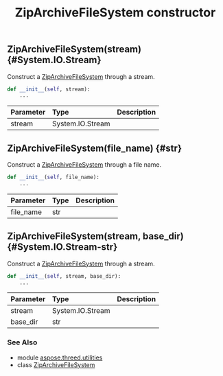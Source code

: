 ﻿---
title: ZipArchiveFileSystem constructor
second_title: Aspose.3D for Python via .NET API References
description: 
type: docs
weight: 10
url: /python-net/aspose.threed.utilities/ziparchivefilesystem/__init__/
is_root: false
---

## ZipArchiveFileSystem(stream) {#System.IO.Stream}

Construct a [ZipArchiveFileSystem](/3d/python-net/aspose.threed.utilities/ziparchivefilesystem) through a stream.



```python
def __init__(self, stream):
    ...
```


| Parameter | Type | Description |
| :- | :- | :- |
| stream | System.IO.Stream |  |


## ZipArchiveFileSystem(file_name) {#str}

Construct a [ZipArchiveFileSystem](/3d/python-net/aspose.threed.utilities/ziparchivefilesystem) through a file name.



```python
def __init__(self, file_name):
    ...
```


| Parameter | Type | Description |
| :- | :- | :- |
| file_name | str |  |


## ZipArchiveFileSystem(stream, base_dir) {#System.IO.Stream-str}

Construct a [ZipArchiveFileSystem](/3d/python-net/aspose.threed.utilities/ziparchivefilesystem) through a stream.



```python
def __init__(self, stream, base_dir):
    ...
```


| Parameter | Type | Description |
| :- | :- | :- |
| stream | System.IO.Stream |  |
| base_dir | str |  |



### See Also
* module [aspose.threed.utilities](../../)
* class [ZipArchiveFileSystem](/3d/python-net/aspose.threed.utilities/ziparchivefilesystem)
